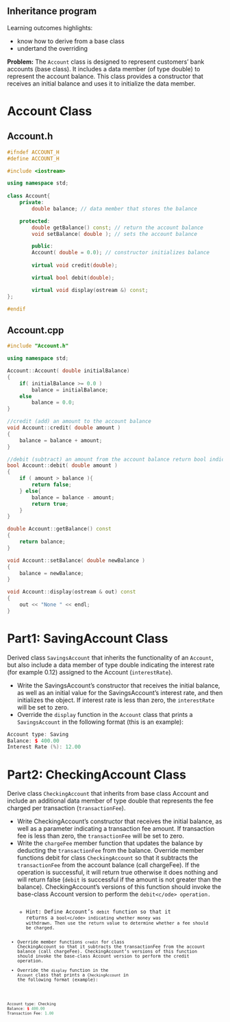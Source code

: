 ## Inheritance program

Learning outcomes highlights: 
- know how to derive from a base class
- undertand the overriding 

**Problem:** The <code>Account</code> class is designed to represent customers’ bank accounts (base class). It includes a data member (of type double) to represent the account balance. This class provides a constructor that receives an initial balance and uses it to initialize the data member. 

# Account Class
## Account.h 
```C++
#ifndef ACCOUNT_H
#define ACCOUNT_H

#include <iostream>

using namespace std;
   
class Account{
	private:
		double balance; // data member that stores the balance

	protected:
		double getBalance() const; // return the account balance
		void setBalance( double ); // sets the account balance

		public:
		Account( double = 0.0); // constructor initializes balance
	
		virtual void credit(double);

		virtual bool debit(double);

		virtual void display(ostream &) const; 					
};

#endif
```
## Account.cpp 
```C++
#include "Account.h"

using namespace std;

Account::Account( double initialBalance)
{
	if( initialBalance >= 0.0 )
		balance = initialBalance;
	else 
		balance = 0.0;
}	

//credit (add) an amount to the account balance
void Account::credit( double amount )
{
	balance = balance + amount; 
} 

//debit (subtract) an amount from the account balance return bool indicating whether money was debited
bool Account::debit( double amount )
{
	if ( amount > balance ){
		return false;
	} else{
		balance = balance - amount;
		return true;
	}
}

double Account::getBalance() const
{
	return balance;
} 

void Account::setBalance( double newBalance )
{
	balance = newBalance;
} 

void Account::display(ostream & out) const
{
	out << "None " << endl;
} 					
```
# Part1: SavingAccount Class
Derived class <code>SavingsAccount</code> that inherits the functionality of an <code>Account</code>, but also include a data member of type double indicating the interest rate (for example 0.12) assigned to the Account (<code>interestRate</code>). 
* Write the SavingsAccount’s constructor that receives the initial balance, as well as an initial value for the SavingsAccount’s interest rate, and then initializes the object. If interest rate is less than zero, the <code>interestRate</code> will be set to zero. 
* Override the <code>display</code> function in the <code>Account</code> class that prints a <code>SavingsAccount</code> in the following format (this is an example):
```C++
Account type: Saving
Balance: $ 400.00
Interest Rate (%): 12.00
```
# Part2: CheckingAccount Class
Derive class <code>CheckingAccount</code> that inherits from base class Account and include an additional data member of type double that represents the fee charged per transaction (<code>transactionFee</code>). 
* Write CheckingAccount’s constructor that receives the initial balance, as well as a parameter indicating a transaction fee amount. If transaction fee is less than zero, the <code>transactionFee</code> will be set to zero. 
* Write the <code>chargeFee</code> member function that updates the balance by deducting the <code>transactionFee</code> from the balance. 
Override member functions debit for class <code>CheckingAccount</code> so that it subtracts the <code>transactionFee</code> from the account balance (call chargeFee). If the operation is successful, it will return true otherwise it does nothing and will return false (<code>debit</code> is successful if the amount is not greater than the balance). CheckingAccount’s versions of this function should invoke the base-class Account version to perform the <code>debit<c/ode> operation.
  * Hint: Define Account’s <code>debit</code> function so that it returns a <code>bool<c/ode> indicating whether money was withdrawn. Then use the return value to determine whether a fee should be charged.
* Override member functions <code>credit</code> for class CheckingAccount so that it subtracts the transactionFee from the account balance (call chargeFee). CheckingAccount’s versions of this function should invoke the base-class Account version to perform the credit operation. 
* Override the <code>display</code> function in the <code>Account</code> class that prints a <code>CheckingAccount</code> in the following format (example):
```C++
Account type: Checking
Balance: $ 400.00
Transaction Fee: 1.00
```
